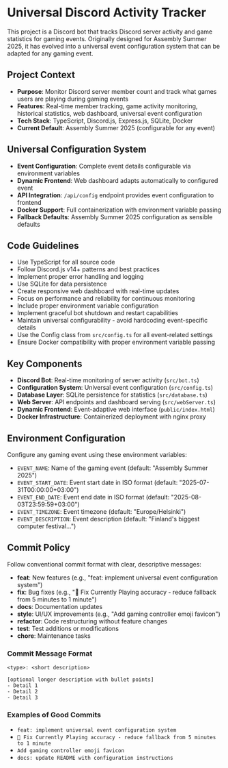 <!-- Use this file to provide workspace-specific custom instructions to Copilot. For more details, visit https://code.visualstudio.com/docs/copilot/copilot-customization#_use-a-githubcopilotinstructionsmd-file -->

# Universal Discord Activity Tracker

This project is a Discord bot that tracks Discord server activity and game statistics for gaming events. Originally designed for Assembly Summer 2025, it has evolved into a universal event configuration system that can be adapted for any gaming event.

## Project Context
- **Purpose**: Monitor Discord server member count and track what games users are playing during gaming events
- **Features**: Real-time member tracking, game activity monitoring, historical statistics, web dashboard, universal event configuration
- **Tech Stack**: TypeScript, Discord.js, Express.js, SQLite, Docker
- **Current Default**: Assembly Summer 2025 (configurable for any event)

## Universal Configuration System
- **Event Configuration**: Complete event details configurable via environment variables
- **Dynamic Frontend**: Web dashboard adapts automatically to configured event
- **API Integration**: `/api/config` endpoint provides event configuration to frontend
- **Docker Support**: Full containerization with environment variable passing
- **Fallback Defaults**: Assembly Summer 2025 configuration as sensible defaults

## Code Guidelines
- Use TypeScript for all source code
- Follow Discord.js v14+ patterns and best practices
- Implement proper error handling and logging
- Use SQLite for data persistence
- Create responsive web dashboard with real-time updates
- Focus on performance and reliability for continuous monitoring
- Include proper environment variable configuration
- Implement graceful bot shutdown and restart capabilities
- Maintain universal configurability - avoid hardcoding event-specific details
- Use the Config class from `src/config.ts` for all event-related settings
- Ensure Docker compatibility with proper environment variable passing

## Key Components
- **Discord Bot**: Real-time monitoring of server activity (`src/bot.ts`)
- **Configuration System**: Universal event configuration (`src/config.ts`)
- **Database Layer**: SQLite persistence for statistics (`src/database.ts`)
- **Web Server**: API endpoints and dashboard serving (`src/webServer.ts`)
- **Dynamic Frontend**: Event-adaptive web interface (`public/index.html`)
- **Docker Infrastructure**: Containerized deployment with nginx proxy

## Environment Configuration
Configure any gaming event using these environment variables:
- `EVENT_NAME`: Name of the gaming event (default: "Assembly Summer 2025")
- `EVENT_START_DATE`: Event start date in ISO format (default: "2025-07-31T00:00:00+03:00")
- `EVENT_END_DATE`: Event end date in ISO format (default: "2025-08-03T23:59:59+03:00")
- `EVENT_TIMEZONE`: Event timezone (default: "Europe/Helsinki")
- `EVENT_DESCRIPTION`: Event description (default: "Finland's biggest computer festival...")

## Commit Policy
Follow conventional commit format with clear, descriptive messages:
- **feat**: New features (e.g., "feat: implement universal event configuration system")
- **fix**: Bug fixes (e.g., "🐛 Fix Currently Playing accuracy - reduce fallback from 5 minutes to 1 minute")
- **docs**: Documentation updates
- **style**: UI/UX improvements (e.g., "Add gaming controller emoji favicon")
- **refactor**: Code restructuring without feature changes
- **test**: Test additions or modifications
- **chore**: Maintenance tasks

### Commit Message Format
```
<type>: <short description>

[optional longer description with bullet points]
- Detail 1
- Detail 2
- Detail 3
```

### Examples of Good Commits
- `feat: implement universal event configuration system`
- `🐛 Fix Currently Playing accuracy - reduce fallback from 5 minutes to 1 minute`
- `Add gaming controller emoji favicon`
- `docs: update README with configuration instructions`

